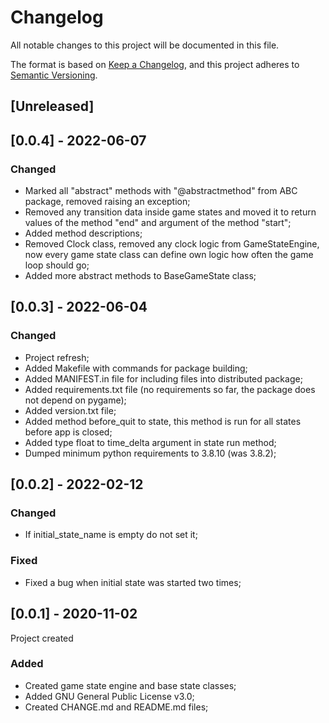 # Changelog
All notable changes to this project will be documented in this file.

The format is based on [Keep a Changelog](https://keepachangelog.com/en/1.0.0/),
and this project adheres to [Semantic Versioning](https://semver.org/spec/v2.0.0.html).

## [Unreleased]

## [0.0.4] - 2022-06-07
### Changed
- Marked all "abstract" methods with "@abstractmethod" from ABC package, removed raising an exception;
- Removed any transition data inside game states and moved it to return values of the method "end" and argument of the method "start";
- Added method descriptions;
- Removed Clock class, removed any clock logic from GameStateEngine, now every game state class can define own logic how often the game loop should go;
- Added more abstract methods to BaseGameState class;

## [0.0.3] - 2022-06-04
### Changed
- Project refresh;
- Added Makefile with commands for package building;
- Added MANIFEST.in file for including files into distributed package;
- Added requirements.txt file (no requirements so far, the package does not depend on pygame);
- Added version.txt file;
- Added method before_quit to state, this method is run for all states before app is closed;
- Added type float to time_delta argument in state run method;
- Dumped minimum python requirements to 3.8.10 (was 3.8.2);

## [0.0.2] - 2022-02-12
### Changed
- If initial_state_name is empty do not set it;

### Fixed
- Fixed a bug when initial state was started two times;

## [0.0.1] - 2020-11-02
Project created
### Added
- Created game state engine and base state classes;
- Added GNU General Public License v3.0;
- Created CHANGE.md and README.md files;